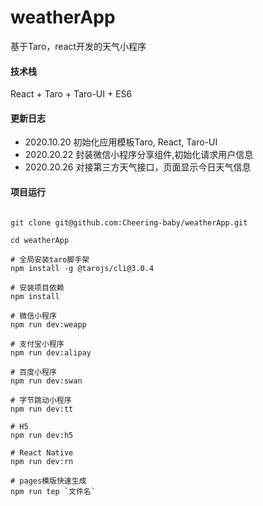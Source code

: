 # weatherApp
基于Taro，react开发的天气小程序

#### 技术栈
React + Taro + Taro-UI + ES6

#### 更新日志
- 2020.10.20 初始化应用模板Taro, React, Taro-UI
- 2020.20.22 封装微信小程序分享组件,初始化请求用户信息
- 2020.20.26 对接第三方天气接口，页面显示今日天气信息

#### 项目运行

```

git clone git@github.com:Cheering-baby/weatherApp.git

cd weatherApp

# 全局安装taro脚手架
npm install -g @tarojs/cli@3.0.4

# 安装项目依赖
npm install

# 微信小程序
npm run dev:weapp

# 支付宝小程序
npm run dev:alipay

# 百度小程序
npm run dev:swan

# 字节跳动小程序
npm run dev:tt

# H5
npm run dev:h5

# React Native
npm run dev:rn

# pages模版快速生成
npm run tep `文件名`

```